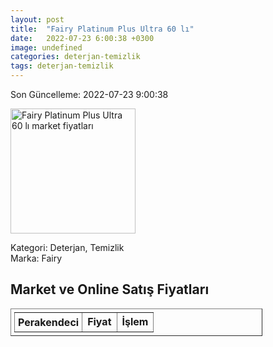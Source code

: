 ```yaml
---
layout: post
title:  "Fairy Platinum Plus Ultra 60 lı"
date:   2022-07-23 6:00:38 +0300
image: undefined
categories: deterjan-temizlik
tags: deterjan-temizlik
---
```


Son Güncelleme: 2022-07-23 9:00:38

<img src="undefined" width="200" alt="Fairy Platinum Plus Ultra 60 lı market fiyatları" />

Kategori: Deterjan, Temizlik
<br />
Marka: Fairy

<h2>Market ve Online Satış Fiyatları</h2>

<table border="1" style="padding: 5px;width:80%;">
  <tr>
    <td style="padding: 5px;"><strong>Perakendeci</strong></td>
    <td><strong>Fiyat</strong></td>
    <td><strong>İşlem</strong></td>
  </tr>
  
</table>
